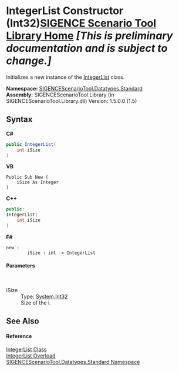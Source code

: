 # IntegerList Constructor (Int32)<a href="https://github.com/ObiWanLansi/SIGENCE-Scenario-Tool">SIGENCE Scenario Tool Library Home</a> _**\[This is preliminary documentation and is subject to change.\]**_

Initializes a new instance of the <a href="73ba2050-b0bb-fe09-df84-fe657408da53.md">IntegerList</a> class.

**Namespace:**&nbsp;<a href="4b1b995e-87c4-6070-6d15-626c8f737706.md">SIGENCEScenarioTool.Datatypes.Standard</a><br />**Assembly:**&nbsp;SIGENCEScenarioTool.Library (in SIGENCEScenarioTool.Library.dll) Version: 1.5.0.0 (1.5)

## Syntax

**C#**<br />
``` C#
public IntegerList(
	int iSize
)
```

**VB**<br />
``` VB
Public Sub New ( 
	iSize As Integer
)
```

**C++**<br />
``` C++
public:
IntegerList(
	int iSize
)
```

**F#**<br />
``` F#
new : 
        iSize : int -> IntegerList
```


#### Parameters
&nbsp;<dl><dt>iSize</dt><dd>Type: <a href="http://msdn2.microsoft.com/en-us/library/td2s409d" target="_blank">System.Int32</a><br />Size of the i.</dd></dl>

## See Also


#### Reference
<a href="73ba2050-b0bb-fe09-df84-fe657408da53.md">IntegerList Class</a><br /><a href="e57d1bb1-7458-ee87-ae4d-e914ef2a1742.md">IntegerList Overload</a><br /><a href="4b1b995e-87c4-6070-6d15-626c8f737706.md">SIGENCEScenarioTool.Datatypes.Standard Namespace</a><br />